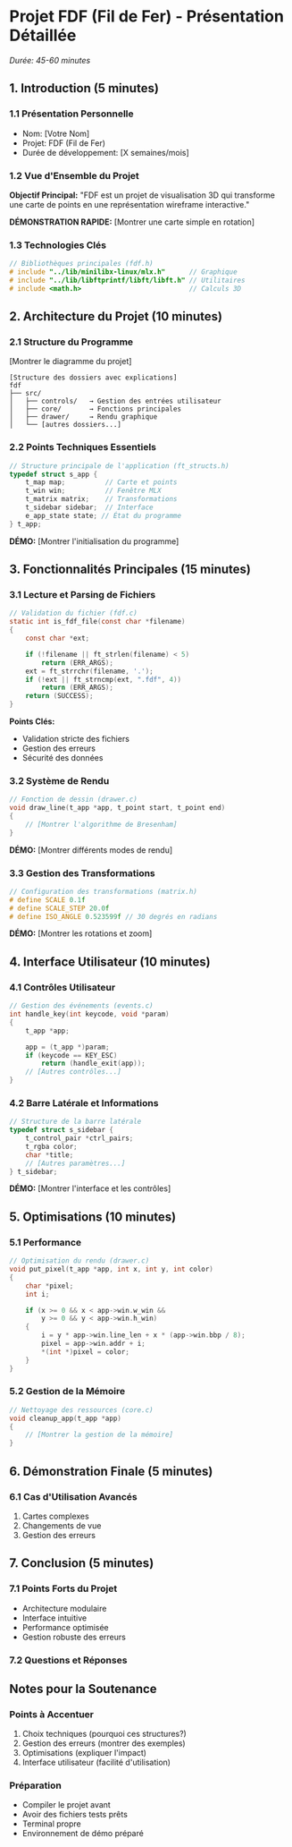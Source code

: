 # Projet FDF (Fil de Fer) - Présentation Détaillée
*Durée: 45-60 minutes*

## 1. Introduction (5 minutes)

### 1.1 Présentation Personnelle
- Nom: [Votre Nom]
- Projet: FDF (Fil de Fer)
- Durée de développement: [X semaines/mois]

### 1.2 Vue d'Ensemble du Projet
**Objectif Principal:**
"FDF est un projet de visualisation 3D qui transforme une carte de points en une représentation wireframe interactive."

**DÉMONSTRATION RAPIDE:** [Montrer une carte simple en rotation]

### 1.3 Technologies Clés
```c
// Bibliothèques principales (fdf.h)
# include "../lib/minilibx-linux/mlx.h"      // Graphique
# include "../lib/libftprintf/libft/libft.h" // Utilitaires
# include <math.h>                           // Calculs 3D
```

## 2. Architecture du Projet (10 minutes)

### 2.1 Structure du Programme
[Montrer le diagramme du projet]

```plaintext
[Structure des dossiers avec explications]
fdf
├── src/
│   ├── controls/   → Gestion des entrées utilisateur
│   ├── core/       → Fonctions principales
│   ├── drawer/     → Rendu graphique
│   └── [autres dossiers...]
```

### 2.2 Points Techniques Essentiels
```c
// Structure principale de l'application (ft_structs.h)
typedef struct s_app {
    t_map map;          // Carte et points
    t_win win;          // Fenêtre MLX
    t_matrix matrix;    // Transformations
    t_sidebar sidebar;  // Interface
    e_app_state state; // État du programme
} t_app;
```

**DÉMO:** [Montrer l'initialisation du programme]

## 3. Fonctionnalités Principales (15 minutes)

### 3.1 Lecture et Parsing de Fichiers
```c
// Validation du fichier (fdf.c)
static int is_fdf_file(const char *filename)
{
    const char *ext;

    if (!filename || ft_strlen(filename) < 5)
        return (ERR_ARGS);
    ext = ft_strrchr(filename, '.');
    if (!ext || ft_strncmp(ext, ".fdf", 4))
        return (ERR_ARGS);
    return (SUCCESS);
}
```
**Points Clés:**
- Validation stricte des fichiers
- Gestion des erreurs
- Sécurité des données

### 3.2 Système de Rendu
```c
// Fonction de dessin (drawer.c)
void draw_line(t_app *app, t_point start, t_point end)
{
    // [Montrer l'algorithme de Bresenham]
}
```
**DÉMO:** [Montrer différents modes de rendu]

### 3.3 Gestion des Transformations
```c
// Configuration des transformations (matrix.h)
# define SCALE 0.1f
# define SCALE_STEP 20.0f
# define ISO_ANGLE 0.523599f // 30 degrés en radians
```
**DÉMO:** [Montrer les rotations et zoom]

## 4. Interface Utilisateur (10 minutes)

### 4.1 Contrôles Utilisateur
```c
// Gestion des événements (events.c)
int handle_key(int keycode, void *param)
{
    t_app *app;

    app = (t_app *)param;
    if (keycode == KEY_ESC)
        return (handle_exit(app));
    // [Autres contrôles...]
}
```

### 4.2 Barre Latérale et Informations
```c
// Structure de la barre latérale
typedef struct s_sidebar {
    t_control_pair *ctrl_pairs;
    t_rgba color;
    char *title;
    // [Autres paramètres...]
} t_sidebar;
```
**DÉMO:** [Montrer l'interface et les contrôles]

## 5. Optimisations (10 minutes)

### 5.1 Performance
```c
// Optimisation du rendu (drawer.c)
void put_pixel(t_app *app, int x, int y, int color)
{
    char *pixel;
    int i;

    if (x >= 0 && x < app->win.w_win && 
        y >= 0 && y < app->win.h_win)
    {
        i = y * app->win.line_len + x * (app->win.bbp / 8);
        pixel = app->win.addr + i;
        *(int *)pixel = color;
    }
}
```

### 5.2 Gestion de la Mémoire
```c
// Nettoyage des ressources (core.c)
void cleanup_app(t_app *app)
{
    // [Montrer la gestion de la mémoire]
}
```

## 6. Démonstration Finale (5 minutes)

### 6.1 Cas d'Utilisation Avancés
1. Cartes complexes
2. Changements de vue
3. Gestion des erreurs

## 7. Conclusion (5 minutes)

### 7.1 Points Forts du Projet
- Architecture modulaire
- Interface intuitive
- Performance optimisée
- Gestion robuste des erreurs

### 7.2 Questions et Réponses

## Notes pour la Soutenance

### Points à Accentuer
1. Choix techniques (pourquoi ces structures?)
2. Gestion des erreurs (montrer des exemples)
3. Optimisations (expliquer l'impact)
4. Interface utilisateur (facilité d'utilisation)

### Préparation
- Compiler le projet avant
- Avoir des fichiers tests prêts
- Terminal propre
- Environnement de démo préparé